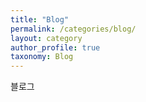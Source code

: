 ```yaml
---
title: "Blog"
permalink: /categories/blog/
layout: category
author_profile: true
taxonomy: Blog
---
```


블로그
